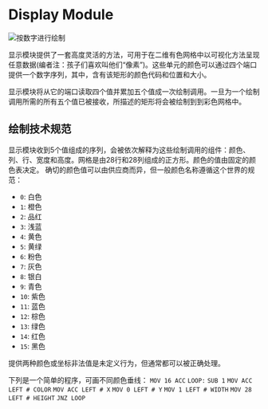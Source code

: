 # Display Module

![按数字进行绘制](item:tis3d:moduleDisplay)

显示模块提供了一套高度灵活的方法，可用于在二维有色网格中以可视化方法呈现任意数据(编者注：孩子们喜欢叫他们“像素”)。这些单元的颜色可以通过四个端口提供一个数字序列，其中，含有该矩形的颜色代码和位置和大小。   

显示模块将从它的端口读取四个值并累加五个值成一次绘制调用。一旦为一个绘制调用所需的所有五个值已被接收，所描述的矩形将会被绘制到到彩色网格中。

## 绘制技术规范
显示模块收到5个值组成的序列，会被依次解释为这些绘制调用的组件：颜色、列、行、宽度和高度。网格是由28行和28列组成的正方形。颜色的值由固定的颜色表决定。 
确切的颜色值可以由供应商而异，但一般颜色名称遵循这个世界的规范：
- `0`: 白色
- `1`: 橙色
- `2`: 品红
- `3`: 浅蓝
- `4`: 黄色
- `5`: 黄绿
- `6`: 粉色
- `7`: 灰色
- `8`: 银白
- `9`: 青色
- `10`: 紫色
- `11`: 蓝色
- `12`: 棕色
- `13`: 绿色
- `14`: 红色
- `15`: 黑色

提供两种颜色或坐标非法值是未定义行为，但通常都可以被正确处理。

下列是一个简单的程序，可画不同颜色垂线：
`MOV 16 ACC`
`LOOP:`
`SUB 1`
`MOV ACC LEFT # COLOR`
`MOV ACC LEFT # X`
`MOV 0 LEFT # Y`
`MOV 1 LEFT # WIDTH`
`MOV 28 LEFT # HEIGHT`
`JNZ LOOP`
